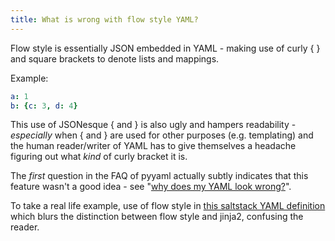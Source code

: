 ```yaml
---
title: What is wrong with flow style YAML?
---
```


Flow style is essentially JSON embedded in YAML - making use of curly { } and square brackets to denote lists and mappings.

Example:

```yaml
a: 1
b: {c: 3, d: 4}
```

This use of JSONesque { and } is also ugly and hampers readability - *especially* when { and } are used for other purposes (e.g. templating) and the human reader/writer of YAML has to give themselves a headache figuring out what *kind* of curly bracket it is.

The *first* question in the FAQ of pyyaml actually subtly indicates that this feature wasn't a good idea - see "[why does my YAML look wrong?](http://pyyaml.org/wiki/PyYAMLDocumentation#Dictionarieswithoutnestedcollectionsarenotdumpedcorrectly)".

To take a real life example, use of flow style in [this saltstack YAML definition](https://github.com/saltstack-formulas/mysql-formula/blob/master/mysql/server.sls#L27) which blurs the distinction between flow style and jinja2,
confusing the reader.
